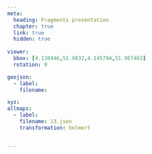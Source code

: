 ```yaml
---
meta:
  heading: Fragments presentation
  chapter: true
  link: true
  hidden: true
  
viewer:
  bbox: [4.138446,51.9832,4.145794,51.987403]
  rotation: 0

geojson:
  - label:
    filename: 

xyz:
allmaps:
  - label: 
    filename: 13.json
    transformation: helmert


---
```


## 